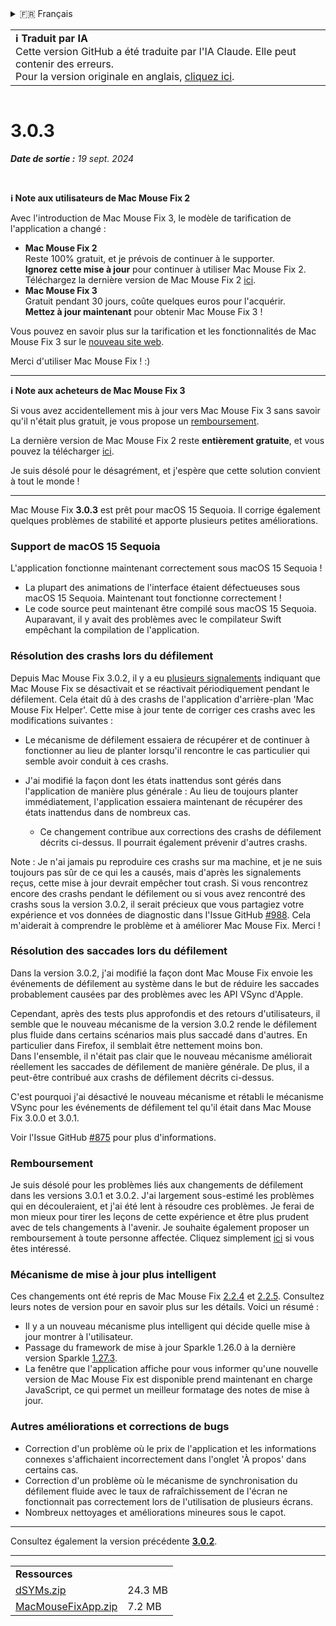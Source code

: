 <details>
<summary>🇫🇷 Français</summary>

[🇬🇧 English (GitHub)](https://github.com/noah-nuebling/mac-mouse-fix/releases/tag/3.0.3)\
[🇦🇩 Català](https://redirect.macmousefix.com/?target=mmf-release&tag=3.0.3&locale=ca)\
[🇩🇪 Deutsch](https://redirect.macmousefix.com/?target=mmf-release&tag=3.0.3&locale=de)\
[🇪🇸 Español](https://redirect.macmousefix.com/?target=mmf-release&tag=3.0.3&locale=es)\
**🇫🇷 Français**\
[🇮🇩 Indonesia](https://redirect.macmousefix.com/?target=mmf-release&tag=3.0.3&locale=id)\
[🇮🇹 Italiano](https://redirect.macmousefix.com/?target=mmf-release&tag=3.0.3&locale=it)\
[🇭🇺 Magyar](https://redirect.macmousefix.com/?target=mmf-release&tag=3.0.3&locale=hu)\
[🇳🇱 Nederlands](https://redirect.macmousefix.com/?target=mmf-release&tag=3.0.3&locale=nl)\
[🇵🇱 Polski](https://redirect.macmousefix.com/?target=mmf-release&tag=3.0.3&locale=pl)\
[🇧🇷 Português (Brasil)](https://redirect.macmousefix.com/?target=mmf-release&tag=3.0.3&locale=pt-BR)\
[🇵🇹 Português (Portugal)](https://redirect.macmousefix.com/?target=mmf-release&tag=3.0.3&locale=pt-PT)\
[🇷🇴 Română](https://redirect.macmousefix.com/?target=mmf-release&tag=3.0.3&locale=ro)\
[🇸🇪 Svenska](https://redirect.macmousefix.com/?target=mmf-release&tag=3.0.3&locale=sv)\
[🇻🇳 Tiếng Việt](https://redirect.macmousefix.com/?target=mmf-release&tag=3.0.3&locale=vi)\
[🇹🇷 Türkçe](https://redirect.macmousefix.com/?target=mmf-release&tag=3.0.3&locale=tr)\
[🇨🇿 Čeština](https://redirect.macmousefix.com/?target=mmf-release&tag=3.0.3&locale=cs)\
[🇬🇷 Ελληνικά](https://redirect.macmousefix.com/?target=mmf-release&tag=3.0.3&locale=el)\
[🇷🇺 Русский](https://redirect.macmousefix.com/?target=mmf-release&tag=3.0.3&locale=ru)\
[🇺🇦 Українська](https://redirect.macmousefix.com/?target=mmf-release&tag=3.0.3&locale=uk)\
[🇮🇱 עברית](https://redirect.macmousefix.com/?target=mmf-release&tag=3.0.3&locale=he)\
[🇸🇦 العربية](https://redirect.macmousefix.com/?target=mmf-release&tag=3.0.3&locale=ar)\
[🇮🇳 हिन्दी](https://redirect.macmousefix.com/?target=mmf-release&tag=3.0.3&locale=hi)\
[🇹🇭 ไทย](https://redirect.macmousefix.com/?target=mmf-release&tag=3.0.3&locale=th)\
[🇨🇳 中文 (简体)](https://redirect.macmousefix.com/?target=mmf-release&tag=3.0.3&locale=zh-Hans)\
[🇨🇳 中文 (繁體)](https://redirect.macmousefix.com/?target=mmf-release&tag=3.0.3&locale=zh-Hant)\
[🇭🇰 中文（香港)](https://redirect.macmousefix.com/?target=mmf-release&tag=3.0.3&locale=zh-HK)\
[🇯🇵 日本語](https://redirect.macmousefix.com/?target=mmf-release&tag=3.0.3&locale=ja)\
[🇰🇷 한국어](https://redirect.macmousefix.com/?target=mmf-release&tag=3.0.3&locale=ko)\
[Help translate Mac Mouse Fix to different languages!](https://github.com/noah-nuebling/mac-mouse-fix/discussions/731)
</details>
<table align=><td>
<b>ℹ️ Traduit par IA</b><br>
Cette version GitHub a été traduite par l'IA Claude. Elle peut contenir des erreurs.<br>
Pour la version originale en anglais, <a href="https://github.com/noah-nuebling/mac-mouse-fix/releases/tag/3.0.3">cliquez ici</a>.
</td></table>

<table></table>

# 3.0.3
***Date de sortie :** 19 sept. 2024*

<br>

**ℹ️ Note aux utilisateurs de Mac Mouse Fix 2**

Avec l'introduction de Mac Mouse Fix 3, le modèle de tarification de l'application a changé :

- **Mac Mouse Fix 2**\
Reste 100% gratuit, et je prévois de continuer à le supporter.\
**Ignorez cette mise à jour** pour continuer à utiliser Mac Mouse Fix 2. Téléchargez la dernière version de Mac Mouse Fix 2 [ici](https://redirect.macmousefix.com/?target=mmf2-latest&locale=fr).
- **Mac Mouse Fix 3**\
Gratuit pendant 30 jours, coûte quelques euros pour l'acquérir.\
**Mettez à jour maintenant** pour obtenir Mac Mouse Fix 3 !

Vous pouvez en savoir plus sur la tarification et les fonctionnalités de Mac Mouse Fix 3 sur le [nouveau site web](https://macmousefix.com/).

Merci d'utiliser Mac Mouse Fix ! :)

---

**ℹ️ Note aux acheteurs de Mac Mouse Fix 3**

Si vous avez accidentellement mis à jour vers Mac Mouse Fix 3 sans savoir qu'il n'était plus gratuit, je vous propose un [remboursement](https://redirect.macmousefix.com/?target=mmf-apply-for-refund&locale=fr).

La dernière version de Mac Mouse Fix 2 reste **entièrement gratuite**, et vous pouvez la télécharger [ici](https://redirect.macmousefix.com/?target=mmf2-latest&locale=fr).

Je suis désolé pour le désagrément, et j'espère que cette solution convient à tout le monde !

---

Mac Mouse Fix **3.0.3** est prêt pour macOS 15 Sequoia. Il corrige également quelques problèmes de stabilité et apporte plusieurs petites améliorations.

### Support de macOS 15 Sequoia

L'application fonctionne maintenant correctement sous macOS 15 Sequoia !

- La plupart des animations de l'interface étaient défectueuses sous macOS 15 Sequoia. Maintenant tout fonctionne correctement !
- Le code source peut maintenant être compilé sous macOS 15 Sequoia. Auparavant, il y avait des problèmes avec le compilateur Swift empêchant la compilation de l'application.

### Résolution des crashs lors du défilement

Depuis Mac Mouse Fix 3.0.2, il y a eu [plusieurs signalements](https://github.com/noah-nuebling/mac-mouse-fix/issues/988) indiquant que Mac Mouse Fix se désactivait et se réactivait périodiquement pendant le défilement. Cela était dû à des crashs de l'application d'arrière-plan 'Mac Mouse Fix Helper'. Cette mise à jour tente de corriger ces crashs avec les modifications suivantes :

- Le mécanisme de défilement essaiera de récupérer et de continuer à fonctionner au lieu de planter lorsqu'il rencontre le cas particulier qui semble avoir conduit à ces crashs.
- J'ai modifié la façon dont les états inattendus sont gérés dans l'application de manière plus générale : Au lieu de toujours planter immédiatement, l'application essaiera maintenant de récupérer des états inattendus dans de nombreux cas.

    - Ce changement contribue aux corrections des crashs de défilement décrits ci-dessus. Il pourrait également prévenir d'autres crashs.

Note : Je n'ai jamais pu reproduire ces crashs sur ma machine, et je ne suis toujours pas sûr de ce qui les a causés, mais d'après les signalements reçus, cette mise à jour devrait empêcher tout crash. Si vous rencontrez encore des crashs pendant le défilement ou si vous avez rencontré des crashs sous la version 3.0.2, il serait précieux que vous partagiez votre expérience et vos données de diagnostic dans l'Issue GitHub [#988](https://github.com/noah-nuebling/mac-mouse-fix/issues/988). Cela m'aiderait à comprendre le problème et à améliorer Mac Mouse Fix. Merci !

### Résolution des saccades lors du défilement

Dans la version 3.0.2, j'ai modifié la façon dont Mac Mouse Fix envoie les événements de défilement au système dans le but de réduire les saccades probablement causées par des problèmes avec les API VSync d'Apple.

Cependant, après des tests plus approfondis et des retours d'utilisateurs, il semble que le nouveau mécanisme de la version 3.0.2 rende le défilement plus fluide dans certains scénarios mais plus saccadé dans d'autres. En particulier dans Firefox, il semblait être nettement moins bon.\
Dans l'ensemble, il n'était pas clair que le nouveau mécanisme améliorait réellement les saccades de défilement de manière générale. De plus, il a peut-être contribué aux crashs de défilement décrits ci-dessus.

C'est pourquoi j'ai désactivé le nouveau mécanisme et rétabli le mécanisme VSync pour les événements de défilement tel qu'il était dans Mac Mouse Fix 3.0.0 et 3.0.1.

Voir l'Issue GitHub [#875](https://github.com/noah-nuebling/mac-mouse-fix/issues/875) pour plus d'informations.

### Remboursement

Je suis désolé pour les problèmes liés aux changements de défilement dans les versions 3.0.1 et 3.0.2. J'ai largement sous-estimé les problèmes qui en découleraient, et j'ai été lent à résoudre ces problèmes. Je ferai de mon mieux pour tirer les leçons de cette expérience et être plus prudent avec de tels changements à l'avenir. Je souhaite également proposer un remboursement à toute personne affectée. Cliquez simplement [ici](https://redirect.macmousefix.com/?target=mmf-apply-for-refund&locale=fr) si vous êtes intéressé.

### Mécanisme de mise à jour plus intelligent

Ces changements ont été repris de Mac Mouse Fix [2.2.4](https://redirect.macmousefix.com/?target=mmf-release&tag=2.2.4&locale=fr) et [2.2.5](https://redirect.macmousefix.com/?target=mmf-release&tag=2.2.5&locale=fr). Consultez leurs notes de version pour en savoir plus sur les détails. Voici un résumé :

- Il y a un nouveau mécanisme plus intelligent qui décide quelle mise à jour montrer à l'utilisateur.
- Passage du framework de mise à jour Sparkle 1.26.0 à la dernière version Sparkle [1.27.3](https://github.com/sparkle-project/Sparkle/releases/tag/1.27.3).
- La fenêtre que l'application affiche pour vous informer qu'une nouvelle version de Mac Mouse Fix est disponible prend maintenant en charge JavaScript, ce qui permet un meilleur formatage des notes de mise à jour.

### Autres améliorations et corrections de bugs

- Correction d'un problème où le prix de l'application et les informations connexes s'affichaient incorrectement dans l'onglet 'À propos' dans certains cas.
- Correction d'un problème où le mécanisme de synchronisation du défilement fluide avec le taux de rafraîchissement de l'écran ne fonctionnait pas correctement lors de l'utilisation de plusieurs écrans.
- Nombreux nettoyages et améliorations mineures sous le capot.

---

Consultez également la version précédente [**3.0.2**](https://redirect.macmousefix.com/?target=mmf-release&tag=3.0.2&locale=fr).

---

<table align="start">
<tr>
    <td colspan=2>
        <b>Ressources</b>
    </td>
</tr>
<tr>
    <td><a href="https://github.com/noah-nuebling/mac-mouse-fix/releases/download/3.0.3/dSYMs.zip">dSYMs.zip</a></td>
    <td>24.3 MB</td>
</tr>
<tr>
    <td><a href="https://github.com/noah-nuebling/mac-mouse-fix/releases/download/3.0.3/MacMouseFixApp.zip">MacMouseFixApp.zip</a></td>
    <td>7.2 MB</td>
</tr>
</table>